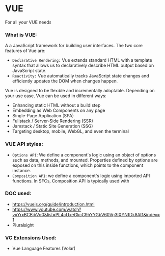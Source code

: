 # VUE
For all your VUE needs

### What is VUE:
A a JavaScript framework for building user interfaces. The two core features of Vue are:
- `Declarative Rendering:` Vue extends standard HTML with a template syntax that allows us to declaratively describe HTML output based on JavaScript state.
- `Reactivity:` Vue automatically tracks JavaScript state changes and efficiently updates the DOM when changes happen.

Vue is designed to be flexible and incrementally adoptable. Depending on your use case, Vue can be used in different ways:

- Enhancing static HTML without a build step
- Embedding as Web Components on any page
- Single-Page Application (SPA)
- Fullstack / Server-Side Rendering (SSR)
- Jamstack / Static Site Generation (SSG)
- Targeting desktop, mobile, WebGL, and even the terminal

### VUE API styles:
- `Options API`: We define a component's logic using an object of options such as data, methods, and mounted. Properties defined by options are exposed on this inside functions, which points to the component instance.
- `Composition API`: we define a component's logic using imported API functions. In SFCs, Composition API is typically used with <script setup>. 

[pending: add comparation images using `git lfs`]

Both API styles are fully capable of covering common use cases. `Options API` is centered around the concept of a "component instance" (this as seen in the example), which typically aligns better with a class-based mental model for users coming from OOP language backgrounds. `Composition API` is centered around declaring reactive state variables directly in a function scope and composing state from multiple functions together to handle complexity.

For production use:
- Go with `Options API` if you are not using build tools, or plan to use Vue primarily in **low-complexity scenarios**, e.g. progressive enhancement.
- Go with `Composition API` + Single-File Components if you plan to build **full applications** with Vue.

### VUE installation:
- _npm i node_
- _npm init vue@latest_

Once build is installed:
- cd <your-project-name>
- npm install
- npm run dev

When you are ready to ship your app to production, run the following:
- _npm run build_

To use VUE from CDN:
- <script src="https://unpkg.com/vue@3/dist/vue.global.js"></script>

### DOC used:
- https://vuejs.org/guide/introduction.html
- https://www.youtube.com/watch?v=YrxBCBibVo0&list=PL4cUxeGkcC9hYYGbV60Vq3IXYNfDk8At1&index=1
- Pluralsight 

### VC Extensions Used:
- Vue Language Features (Volar)
